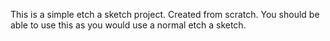 This is a simple etch a sketch project. Created from scratch. You should be able to use this as you would use a normal etch a sketch.